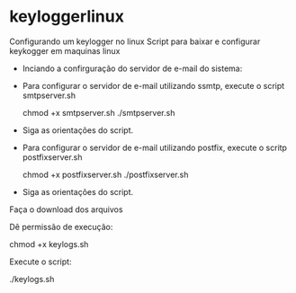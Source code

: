 # keyloggerlinux
Configurando um keylogger no linux
Script para baixar e configurar keykogger em maquinas linux

- Inciando a confirguração do servidor de e-mail do sistema:
- Para configurar o servidor de e-mail utilizando ssmtp, execute o script smtpserver.sh

  chmod +x smtpserver.sh
  ./smtpserver.sh

- Siga as orientações do script.

- Para configurar o servidor de e-mail utilizando postfix, execute o scritp postfixserver.sh

  chmod +x postfixserver.sh
  ./postfixserver.sh

- Siga as orientações do script.


Faça o download dos arquivos

Dê permissão de execução:

  chmod +x keylogs.sh

Execute o script:

./keylogs.sh
